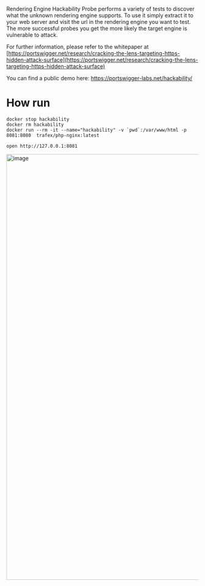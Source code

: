 Rendering Engine Hackability Probe performs a variety of tests to discover what the unknown rendering engine supports. To use it simply extract it to your web server and visit the url in the rendering engine you want to test. The more successful probes you get the more likely the target engine is vulnerable to attack.

For further information, please refer to the whitepaper at [https://portswigger.net/research/cracking-the-lens-targeting-https-hidden-attack-surface](https://portswigger.net/research/cracking-the-lens-targeting-https-hidden-attack-surface)

You can find a public demo here: https://portswigger-labs.net/hackability/

# How run
```
docker stop hackability
docker rm hackability
docker run --rm -it --name="hackability" -v `pwd`:/var/www/html -p 8081:8080  trafex/php-nginx:latest 

open http://127.0.0.1:8081
```
<img width="1111" alt="image" src="https://user-images.githubusercontent.com/18223385/137062178-8f7834c9-ffe8-4288-8736-b69ed83fcf40.png">
